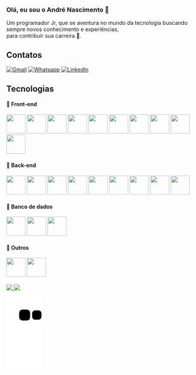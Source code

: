 ### Olá, eu sou o André Nascimento 👦
Um programador Jr, que se aventura no mundo da tecnologia buscando sempre novos conhecimento e experiências,<br> para contribuir sua carreira :dart:. 

## Contatos
[![Gmail](https://img.shields.io/badge/Gmail-D14836?style=for-the-badge&logo=gmail&logoColor=white)](andresilvay6@gmail.com)
[![Whatsapp](https://img.shields.io/badge/WhatsApp-25D366?style=for-the-badge&logo=whatsapp&logoColor=white)]()
[![LinkedIn](https://img.shields.io/badge/LinkedIn-0077B5?style=for-the-badge&logo=linkedin&logoColor=white)](https://www.linkedin.com/in/andr%C3%A9-nascimento-a46249192)

## Tecnologias
#### :beginner: Front-end
<div>
<img width="50" height="50" src="https://cdn.jsdelivr.net/gh/devicons/devicon/icons/bootstrap/bootstrap-original.svg" />
<img width="50" height="50" src="https://cdn.jsdelivr.net/gh/devicons/devicon/icons/css3/css3-original.svg" />
<img width="50" height="50" src="https://cdn.jsdelivr.net/gh/devicons/devicon/icons/html5/html5-original.svg" />
<img width="50" height="50" src="https://cdn.jsdelivr.net/gh/devicons/devicon/icons/javascript/javascript-original.svg" />
<img width="50" height="50" src="https://cdn.jsdelivr.net/gh/devicons/devicon/icons/jquery/jquery-original.svg" />
<img width="50" height="50" src="https://cdn.jsdelivr.net/gh/devicons/devicon/icons/sass/sass-original.svg" />
<img width="50" height="50" src="https://cdn.jsdelivr.net/gh/devicons/devicon/icons/vuejs/vuejs-original.svg" />
<img width="50" height="50" src="https://cdn.jsdelivr.net/gh/devicons/devicon/icons/react/react-original.svg" />
<img width="50" height="50" src="https://cdn.jsdelivr.net/gh/devicons/devicon/icons/flutter/flutter-original.svg" />
<img width="50" height="50" src="https://cdn.jsdelivr.net/gh/devicons/devicon/icons/angularjs/angularjs-original.svg" />
</div>

#### :beginner: Back-end
<div>
<img width="50" height="50" src="https://cdn.jsdelivr.net/gh/devicons/devicon/icons/composer/composer-original.svg" /> 
<img width="50" height="50" src="https://cdn.jsdelivr.net/gh/devicons/devicon/icons/dot-net/dot-net-original.svg" />
<img width="50" height="50" src="https://cdn.jsdelivr.net/gh/devicons/devicon/icons/laravel/laravel-plain.svg" />
<img width="50" height="50" src="https://cdn.jsdelivr.net/gh/devicons/devicon/icons/nodejs/nodejs-original.svg" /> 
<img width="50" height="50" src="https://cdn.jsdelivr.net/gh/devicons/devicon/icons/php/php-original.svg" /> 
<img width="50" height="50" src="https://cdn.jsdelivr.net/gh/devicons/devicon/icons/python/python-original.svg" />
<img width="50" height="50" src="https://cdn.jsdelivr.net/gh/devicons/devicon/icons/symfony/symfony-original.svg" />
<img width="50" height="50" src="https://cdn.jsdelivr.net/gh/devicons/devicon/icons/wordpress/wordpress-plain.svg" />
<img width="50" height="50" src="https://cdn.jsdelivr.net/gh/devicons/devicon/icons/csharp/csharp-original.svg" />
</div>

#### :beginner: Banco de dados
<div>
<img width="50" height="50" src="https://cdn.jsdelivr.net/gh/devicons/devicon/icons/mysql/mysql-original.svg" />
<img width="50" height="50" src="https://cdn.jsdelivr.net/gh/devicons/devicon/icons/postgresql/postgresql-original.svg" />
<img width="50" height="50" src="https://cdn.jsdelivr.net/gh/devicons/devicon/icons/mongodb/mongodb-original.svg" />
</div>

#### :beginner: Outros
<div>
<img width="50" height="50" src="https://cdn.jsdelivr.net/gh/devicons/devicon/icons/docker/docker-original-wordmark.svg" />
<img width="50" height="50" src="https://cdn.jsdelivr.net/gh/devicons/devicon/icons/git/git-original.svg" />
</div>

<br>
<div>
<a href="https://github.com/andre20022">
<img height="180em" src="https://github-readme-stats.vercel.app/api/top-langs/?username=andre20022&layout=compact&langs_count=7&theme=swift"/>
<img height="180em" src="https://github-readme-stats.vercel.app/api?username=andre20022&show_icons=true&theme=swift&include_all_commits=true&count_private=true"/>
</div>

![Snake animation](https://github.com/andre20022/andre20022/blob/output/github-contribution-grid-snake.svg)
